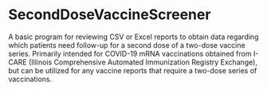 # SecondDoseVaccineScreener
A basic program for reviewing CSV or Excel reports to obtain data regarding which patients need follow-up for a second dose of a two-dose vaccine series.  Primarily intended for COVID-19 mRNA vaccinations obtained from I-CARE (Illinois Comprehensive Automated Immunization Registry Exchange), but can be utilized for any vaccine reports that require a two-dose series of vaccinations.
